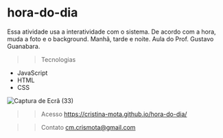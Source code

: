 # hora-do-dia

Essa atividade usa a interatividade com o sistema. De acordo com a hora, muda a foto e o background.
Manhã, tarde e noite. Aula do Prof. Gustavo Guanabara.

>>Tecnologias
- JavaScript
- HTML
- CSS

![Captura de Ecrã (33)](https://user-images.githubusercontent.com/110698111/207441123-171718e6-b857-46e5-82c9-ffc07f08d464.png)

>>Acesso https://cristina-mota.github.io/hora-do-dia/

>>Contato cm.crismota@gmail.com




